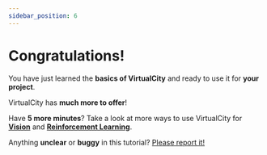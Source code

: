 ```yaml
---
sidebar_position: 6
---
```


# Congratulations!

You have just learned the **basics of VirtualCity** and ready to use it for **your project**.

VirtualCity has **much more to offer**!

Have **5 more minutes**? Take a look at more ways to use VirtualCity for **[Vision](../tutorial-extras/vision.md)** and **[Reinforcement Learning](../tutorial-extras/rl.md)**.

Anything **unclear** or **buggy** in this tutorial? [Please report it!](https://github.com/CSAILVision)


